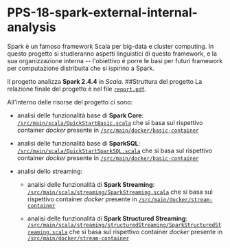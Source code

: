 # PPS-18-spark-external-internal-analysis
Spark è un famoso framework Scala per big-data e cluster computing. In questo progetto si studieranno aspetti linguistici di questo framework, e la sua organizzazione interna -- l'obiettivo è porre le basi per futuri framework per computazione distribuita che si ispirino a Spark.

Il progetto analizza __Spark 2.4.4__ in *Scala*.
##Struttura del progetto
La relazione finale del progetto è nel file [`report.pdf`](report.pdf).

All'interno delle risorse del progetto ci sono:

- analisi delle funzionalità base di __Spark Core__: [`/src/main/scala/QuickStartBasic.scala`](/src/main/scala/QuickStartBasic.scala)
che si basa sul rispettivo container _docker_ presente in
[`/src/main/docker/basic-container`](/src/main/docker/basic-container)

- analisi delle funzionalità base di __SparkSQL__: [`/src/main/scala/QuickStartSparkSQL.scala`](/src/main/scala/QuickStartSparkSQL.scala) 
che si basa sul rispettivo container _docker_ presente in
[`/src/main/docker/basic-container`](/src/main/docker/basic-container)

- analisi dello streaming:

    * analisi delle funzionalità di __Spark Streaming__: 
    [`/src/main/scala/streaming/SparkStreaming.scala`](/src/main/scala/streaming/SparkStreaming.scala) che si basa sul rispettivo
    container _docker_ presente in [`/src/main/docker/stream-container`](/src/main/docker/stream-container)
   
    * analisi delle funzionalità di __Spark Structured Streaming__: 
    [`/src/main/scala/streaming/structuredStreaming/SparkStructuredStreaming.scala`](/src/main/scala/streaming/structuredStreaming/SparkStructuredStreaming.scala) che si basa sul rispettivo
     container _docker_ presente in [`/src/main/docker/stream-container`](/src/main/docker/stream-container)
